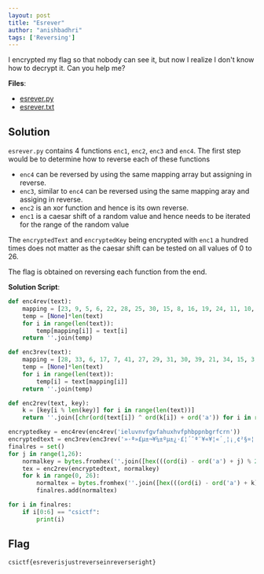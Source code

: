 ```yaml
---
layout: post
title: "Esrever"
author: "anishbadhri"
tags: ['Reversing']
---
```


I encrypted my flag so that nobody can see it, but now I realize I don't know how to decrypt it. Can you help me?

**Files**:
- [esrever.py](https://ctf.csivit.com/files/96e982ed3597698a7fed0b869ed37469/esrever.py?token=eyJ1c2VyX2lkIjo3NjUsInRlYW1faWQiOjI1MSwiZmlsZV9pZCI6NDg1OX0.XxcXXw.98hHNwFsoIYDfGZw4_peKsa0Gpg)
- [esrever.txt](https://ctf.csivit.com/files/b75ca71c62609e0612646fb5b68707f5/esrever.txt?token=eyJ1c2VyX2lkIjo3NjUsInRlYW1faWQiOjI1MSwiZmlsZV9pZCI6NDg2MH0.XxcXXw.Kd6m8JKyuebIq6Pzre87xBbkT6o)

## Solution

`esrever.py` contains 4 functions `enc1`, `enc2`, `enc3` and `enc4`. The first step would be to determine how to reverse each of these functions

- `enc4` can be reversed by using the same mapping array but assigning in reverse.
- `enc3`, similar to `enc4` can be reversed using the same mapping aray and assiging in reverse.
- `enc2` is an xor function and hence is its own reverse.
- `enc1` is a caesar shift of a random value and hence needs to be iterated for the range of the random value

The `encryptedText` and `encryptedKey` being encrypted with `enc1` a hundred times does not matter as the caesar shift can be tested on all values of 0 to 26.

The flag is obtained on reversing each function from the end.

**Solution Script**:
```python
def enc4rev(text):
	mapping = [23, 9, 5, 6, 22, 28, 25, 30, 15, 8, 16, 19, 24, 11, 10, 7, 2, 14, 18, 1, 29, 21, 12, 4, 20, 0, 26, 13, 17, 3, 27]
	temp = [None]*len(text)
	for i in range(len(text)):
		temp[mapping[i]] = text[i]
	return ''.join(temp)

def enc3rev(text):
    mapping = [28, 33, 6, 17, 7, 41, 27, 29, 31, 30, 39, 21, 34, 15, 3, 5, 13, 10, 19, 38, 40, 14, 26, 25, 32, 0, 36, 8, 18, 4, 1, 11, 24, 2, 37, 20, 23, 35, 22, 12, 16, 9]
    temp = [None]*len(text)
    for i in range(len(text)):
        temp[i] = text[mapping[i]]
    return ''.join(temp)

def enc2rev(text, key):
    k = [key[i % len(key)] for i in range(len(text))]
    return ''.join([chr(ord(text[i]) ^ ord(k[i]) + ord('a')) for i in range(len(text))])

encryptedkey = enc4rev(enc4rev('ieluvnvfgvfahuxhvfphbppnbgrfcrn'))
encryptedtext = enc3rev(enc3rev('»·­ª»£µ±¬¥¼±ºµ±¿·£¦­´¯ª¨¥«¥¦«´¸¦¡¸¢²§¤¦¦¹¨'))
finalres = set()
for j in range(1,26):
	normalkey = bytes.fromhex(''.join([hex(((ord(i) - ord('a') + j) % 26) + ord('a'))[2:] for i in encryptedkey])).decode('ascii')
	tex = enc2rev(encryptedtext, normalkey)
	for k in range(0, 26):
		normaltex = bytes.fromhex(''.join([hex(((ord(i) - ord('a') + k) % 26) + ord('a'))[2:] for i in tex])).decode('ascii')
		finalres.add(normaltex)

for i in finalres:
	if i[0:6] == "csictf":
		print(i)
```

## Flag
```
csictf{esreverisjustreverseinreverseright}
```
